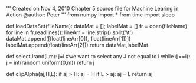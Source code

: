 '''
Created on Nov 4, 2010
Chapter 5 source file for Machine Learing in Action
@author: Peter
'''
from numpy import *
from time import sleep

def loadDataSet(fileName):
    dataMat = []; labelMat = []
    fr = open(fileName)
    for line in fr.readlines():
        lineArr = line.strip().split('\t')
        dataMat.append([float(lineArr[0]), float(lineArr[1])])
        labelMat.append(float(lineArr[2]))
    return dataMat,labelMat

def selectJrand(i,m):
    j=i #we want to select any J not equal to i
    while (j==i):
        j = int(random.uniform(0,m))
    return j

def clipAlpha(aj,H,L):
    if aj > H: 
        aj = H
    if L > aj:
        aj = L
    return aj
